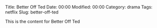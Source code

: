 Title: Better Off Ted
Date:  00:00
Modified:  00:00
Category: drama
Tags: netflix
Slug: better-off-ted

This is the content for Better Off Ted